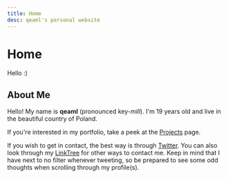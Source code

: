 ```yaml
---
title: Home
desc: qeaml's personal website
---
```


# Home

Hello :)

## About Me

Hello! My name is **qeaml** (pronounced key-*mill*). I'm 19 years old and live
in the beautiful country of Poland.

If you're interested in my portfolio, take a peek at the [Projects] page.

If you wish to get in contact, the best way is through [Twitter]. You
can also look through my [LinkTree] for other ways to contact me. Keep in mind
that I have next to no filter whenever tweeting, so be prepared to see some odd
thoughts when scrolling through my profile(s).

[Projects]: /projects
[Twitter]: https://twitter.com/qeamlbackup
[LinkTree]: https://linktr.ee/qeaml
